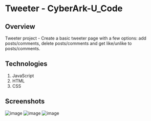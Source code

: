 # Tweeter - CyberArk-U_Code

## Overview

Tweeter project - Create a basic tweeter page with a few options: add posts/comments, delete posts/comments and get like/unlike to posts/comments.

## Technologies

1. JavaScript
2. HTML
3. CSS

## Screenshots
![image](https://user-images.githubusercontent.com/88106495/187037979-e6612a33-886a-4e71-ab27-4eb61731c06a.png)
![image](https://user-images.githubusercontent.com/88106495/187038152-a71d63a6-b19d-4f44-b49c-2d53b6278fcc.png)
![image](https://user-images.githubusercontent.com/88106495/187038166-1f91fee0-210d-4dfe-a31c-4e237705f63e.png)

